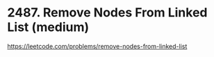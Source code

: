 # 2487. Remove Nodes From Linked List (medium)

https://leetcode.com/problems/remove-nodes-from-linked-list
